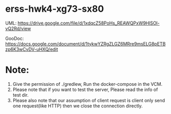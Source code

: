 # erss-hwk4-xg73-sx80


UML: https://drive.google.com/file/d/1xdqcZ58PoHs_REAWQPxW9HlSOl-vQ2Rd/view

GooDoc: https://docs.google.com/document/d/1tykwYZRgZLGZ6MRre9msELG8pETBzp6K3wCvDV-uHXQ/edit


# Note:
1. Give the permission of ./gredlew, Run the docker-compose in the VCM. 
1. Please note that if you want to test the server, Please read the info of test dir.
1. Please also note that our assumption of client request is client only send one request(like HTTP) then we close the connection directly.
